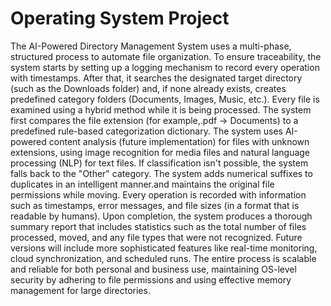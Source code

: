 # Operating System Project

The AI-Powered Directory Management System uses a multi-phase, structured process to automate file organization. To ensure traceability, the system starts by setting up a logging mechanism to record every operation with timestamps. After that, it searches the designated target directory (such as the Downloads folder) and, if none already exists, creates predefined category folders (Documents, Images, Music, etc.). Every file is examined using a hybrid method while it is being processed. The system first compares the file extension (for example,.pdf → Documents) to a predefined rule-based categorization dictionary. The system uses AI-powered content analysis (future implementation) for files with unknown extensions, using image recognition for media files and natural language processing (NLP) for text files. If classification isn't possible, the system falls back to the "Other" category. The system adds numerical suffixes to duplicates in an intelligent manner.and maintains the original file permissions while moving. Every operation is recorded with information such as timestamps, error messages, and file sizes (in a format that is readable by humans). Upon completion, the system produces a thorough summary report that includes statistics such as the total number of files processed, moved, and any file types that were not recognized. Future versions will include more sophisticated features like real-time monitoring, cloud synchronization, and scheduled runs. The entire process is scalable and reliable for both personal and business use, maintaining OS-level security by adhering to file permissions and using effective memory management for large directories.
